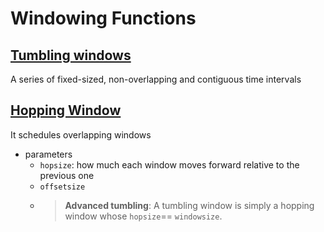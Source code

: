 # Windowing Functions



## [Tumbling windows](https://learn.microsoft.com/en-us/stream-analytics-query/tumbling-window-azure-stream-analytics)
A series of fixed-sized, non-overlapping and contiguous time intervals

## [Hopping Window](https://learn.microsoft.com/en-us/stream-analytics-query/hopping-window-azure-stream-analytics)
It schedules overlapping windows
- parameters
    - `hopsize`: how much each window moves forward relative to the previous one
    - `offsetsize`
    - > **Advanced tumbling**: A tumbling window is simply a hopping window whose `hopsize`== `windowsize`.